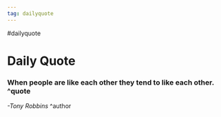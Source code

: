 ```yaml
---
tag: dailyquote
---
```


#dailyquote

# Daily Quote

### When people are like each other they tend to like each other. ^quote
*-Tony Robbins* ^author
